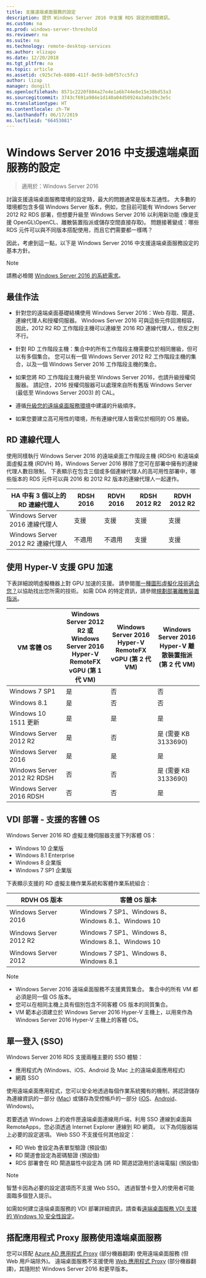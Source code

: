 ```yaml
---
title: 支援遠端桌面服務的設定
description: 提供 Windows Server 2016 中支援 RDS 設定的相關資訊。
ms.custom: na
ms.prod: windows-server-threshold
ms.reviewer: na
ms.suite: na
ms.technology: remote-desktop-services
ms.author: elizapo
ms.date: 12/20/2018
ms.tgt_pltfrm: na
ms.topic: article
ms.assetid: c925c7eb-6880-411f-8e59-bd0f57cc5fc3
author: lizap
manager: dongill
ms.openlocfilehash: 8571c2220f804a27e4e1a6b744e8e15e38bd53a3
ms.sourcegitcommit: 3743cf691a984e1d140a04d50924a3a0a19c3e5c
ms.translationtype: HT
ms.contentlocale: zh-TW
ms.lasthandoff: 06/17/2019
ms.locfileid: "66453081"
---
```

# <a name="supported-configurations-for-remote-desktop-services-in-windows-server-2016"></a>Windows Server 2016 中支援遠端桌面服務的設定

> 適用於：Windows Server 2016

討論支援遠端桌面服務環境的設定時，最大的問題通常是版本互通性。 大多數的環境都包含多個 Windows Server 版本，例如，您目前可能有 Windows Server 2012 R2 RDS 部署，但想要升級至 Windows Server 2016 以利用新功能 (像是支援 OpenGL\OpenCL、離散裝置指派或儲存空間直接存取)。 問題接著變成：哪些 RDS 元件可以與不同版本搭配使用，而且它們需要都一樣嗎？

因此，考慮到這一點，以下是 Windows Server 2016 中支援遠端桌面服務設定的基本方針。

> [!NOTE]
> 請務必檢閱 [Windows Server 2016 的系統需求](../../get-started/system-requirements.md)。

## <a name="best-practices"></a>最佳作法
- 針對您的遠端桌面基礎結構使用 Windows Server 2016：Web 存取、閘道、連線代理人和授權伺服器。 Windows Server 2016 可與這些元件回溯相容，因此，2012 R2 RD 工作階段主機可以連線至 2016 RD 連線代理人，但反之則不行。

- 針對 RD 工作階段主機：集合中的所有工作階段主機需要位於相同層級，但可以有多個集合。 您可以有一個 Windows Server 2012 R2 工作階段主機的集合，以及一個 Windows Server 2016 工作階段主機的集合。

- 如果您將 RD 工作階段主機升級至 Windows Server 2016，也請升級授權伺服器。 請記住，2016 授權伺服器可以處理來自所有舊版 Windows Server (最低至 Windows Server 2003) 的 CAL。

- 遵循[升級您的遠端桌面服務環境](upgrade-to-rds.md#flow-for-deployment-upgrades)中建議的升級順序。 

- 如果您要建立高可用性的環境，所有連線代理人皆需位於相同的 OS 層級。

## <a name="rd-connection-brokers"></a>RD 連線代理人

使用同樣執行 Windows Server 2016 的遠端桌面工作階段主機 (RDSH) 和遠端桌面虛擬主機 (RDVH) 時，Windows Server 2016 移除了您可在部署中擁有的連線代理人數目限制。 下表顯示在包含三個或多個連線代理人的高可用性部署中，哪些版本的 RDS 元件可以與 2016 和 2012 R2 版本的連線代理人一起運作。

| HA 中有 3 個以上的 RD 連線代理人              | RDSH 2016 | RDVH 2016 | RDSH 2012 R2  | RDVH 2012 R2  |
|------------------------------------------|-----------|-----------|---------------|---------------|
| Windows Server 2016 連線代理人    | 支援 | 支援 | 支援     | 支援     |
| Windows Server 2012 R2 連線代理人 | 不適用       | 不適用       | 支援     | 支援     |

## <a name="support-for-gpu-acceleration-with-hyper-v"></a>使用 Hyper-V 支援 GPU 加速
下表詳細說明虛擬機器上對 GPU 加速的支援。 請參閱[哪一種圖形虛擬化技術適合您？](rds-graphics-virtualization.md)以協助找出您所需的技術。 如需 DDA 的特定資訊，請參閱[規劃部署離散裝置指派](../../virtualization/hyper-v/plan/plan-for-deploying-devices-using-discrete-device-assignment.md)。

|VM 客體 OS  |Windows Server 2012 R2 或 Windows Server 2016<br> Hyper-V RemoteFX vGPU (第 1 代 VM) |  Windows Server 2016  Hyper-V RemoteFX vGPU (第 2 代 VM) |  Windows Server 2016  Hyper-V 離散裝置指派 (第 2 代 VM) |
|-----------------------------|------------------------------------------------------------|--------------------------------------------------------|---------------------------------------------------------------------|
| Windows 7 SP1               | 是                                                        | 否                                                     | 否                                                                  |
| Windows 8.1                 | 是                                                        | 否                                                     | 否                                                                  |
| Windows 10 1511 更新      | 是                                                        | 是                                                    | 是                                                                 |
| Windows Server 2012 R2      | 是                                                        | 否                                                     | 是 (需要 KB 3133690)                                           |
| Windows Server 2016         | 是                                                        | 是                                                    | 是                                                                 |
| Windows Server 2012 R2 RDSH | 否                                                         | 否                                                     | 是 (需要 KB 3133690)                                           |
| Windows Server 2016 RDSH    | 否                                                         | 否                                                     | 是                                                                 |
## <a name="vdi-deployment--supported-guest-oss"></a>VDI 部署 - 支援的客體 OS 
Windows Server 2016 RD 虛擬主機伺服器支援下列客體 OS：

- Windows 10 企業版
- Windows 8.1 Enterprise 
- Windows 8 企業版 
- Windows 7 SP1 企業版 

下表顯示支援的 RD 虛擬主機作業系統和客體作業系統組合：

| RDVH OS 版本        | 客體 OS 版本           |
| ------------- |-------------|
| Windows Server 2016      | Windows 7 SP1、Windows 8、Windows 8.1、Windows 10 |
| Windows Server 2012 R2   | Windows 7 SP1、Windows 8、Windows 8.1、Windows 10 |
| Windows Server 2012      | Windows 7 SP1、Windows 8、Windows 8.1 |

> [!NOTE]  
> - Windows Server 2016 遠端桌面服務不支援異質集合。 集合中的所有 VM 都必須是同一個 OS 版本。 
> - 您可以在相同主機上具有個別包含不同客體 OS 版本的同質集合。 
> - VM 範本必須建立於 Windows Server 2016 Hyper-V 主機上，以用來作為 Windows Server 2016 Hyper-V 主機上的客體 OS。

## <a name="single-sign-on-sso"></a>單一登入 (SSO)
Windows Server 2016 RDS 支援兩種主要的 SSO 體驗：

 - 應用程式內 (Windows、iOS、Android 及 Mac 上的遠端桌面應用程式)
 - 網頁 SSO
 
使用遠端桌面應用程式，您可以安全地透過每個作業系統獨有的機制，將認證儲存為連線資訊的一部分 ([Mac](clients/remote-desktop-mac.md)) 或儲存為受控帳戶的一部分 ([iOS](clients/remote-desktop-ios.md#manage-your-user-accounts)、[Android](clients/remote-desktop-android.md#manage-your-user-accounts)、Windows)。

若要透過 Windows 上的收件匣遠端桌面連線用戶端，利用 SSO 連線到桌面與 RemoteApps，您必須透過 Internet Explorer 連線到 RD 網頁。 以下為伺服器端上必要的設定選項。 Web SSO 不支援任何其他設定：

 - RD Web 會設定為表單型驗證 (預設值)
 - RD 閘道會設定為密碼驗證 (預設值)
 - RDS 部署會在 RD 閘道屬性中設定為 [將 RD 閘道認證用於遠端電腦] (預設值)

> [!NOTE]
> 智慧卡因為必要的設定選項而不支援 Web SSO。 透過智慧卡登入的使用者可能面臨多個登入提示。

如需如何建立遠端桌面服務的 VDI 部署詳細資訊，請查看[遠端桌面服務 VDI 支援的 Windows 10 安全性設定](rds-vdi-supported-config.md)。

## <a name="using-remote-desktop-services-with-application-proxy-services"></a>搭配應用程式 Proxy 服務使用遠端桌面服務

您可以搭配 [Azure AD 應用程式 Proxy](https://docs.microsoft.com/azure/active-directory/application-proxy-publish-remote-desktop) \(部分機器翻譯\) 使用遠端桌面服務 (但 Web 用戶端除外)。 遠端桌面服務不支援使用 [Web 應用程式 Proxy](https://docs.microsoft.com/windows-server/remote/remote-access/web-application-proxy/web-application-proxy-windows-server) \(部分機器翻譯\)，其隨附於 Windows Server 2016 和更早版本。
